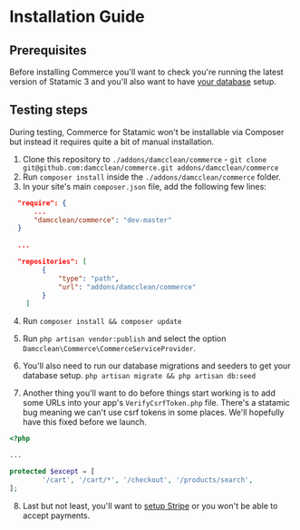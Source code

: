 # Installation Guide

## Prerequisites

Before installing Commerce you'll want to check you're running the latest version of Statamic 3 and you'll also want to have [your database](https://laravel.com/docs/5.8/database) setup.

## Testing steps

During testing, Commerce for Statamic won't be installable via Composer but instead it requires quite a bit of manual installation.

1. Clone this repository to `./addons/damcclean/commerce` - `git clone git@github.com:damcclean/commerce.git addons/damcclean/commerce`
2. Run `composer install` inside the `./addons/damcclean/commerce` folder.
3. In your site's main `composer.json` file, add the following few lines:

```json
  "require": {
      ...
      "damcclean/commerce": "dev-master"
  }
  
  ...

  "repositories": [
        {
            "type": "path",
            "url": "addons/damcclean/commerce"
        }
    ]
```

4. Run `composer install && composer update`

5. Run `php artisan vendor:publish` and select the option `Damcclean\Commerce\CommerceServiceProvider`.

6. You'll also need to run our database migrations and seeders to get your database setup. `php artisan migrate && php artisan db:seed`

7. Another thing you'll want to do before things start working is to add some URLs into your app's `VerifyCsrfToken.php` file. There's a statamic bug meaning we can't use csrf tokens in some places. We'll hopefully have this fixed before we launch.

```php
<?php

...

protected $except = [
        '/cart', '/cart/*', '/checkout', '/products/search',
];
```

8. Last but not least, you'll want to [setup Stripe](./stripe.md#setting-stripe-up) or you won't be able to accept payments.
